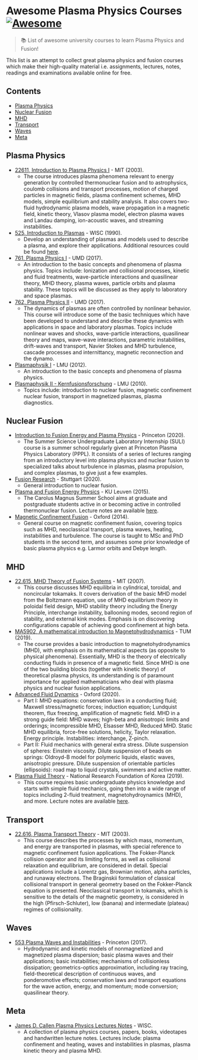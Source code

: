 # Awesome Plasma Physics Courses [![Awesome](https://awesome.re/badge.svg)](https://awesome.re)
> :books: List of awesome university courses to learn Plasma Physics and Fusion!

This list is an attempt to collect great plasma physics and fusion courses which make their high-quality material i.e. assignments, lectures, notes, readings and examinations available online for free.

## Contents

- [Plasma Physics](#plasma-physics)
- [Nuclear Fusion](#nuclear-fusion)
- [MHD](#mhd)
- [Transport](#transport)
- [Waves](#waves)
- [Meta](#meta)

## Plasma Physics

- [22611, Introduction to Plasma Physics I](https://ocw.mit.edu/courses/nuclear-engineering/22-611j-introduction-to-plasma-physics-i-fall-2003/index.htm) - MIT (2003).
	- The course introduces plasma phenomena relevant to energy generation by controlled thermonuclear fusion and to astrophysics, coulomb collisions and transport processes, motion of charged particles in magnetic fields, plasma confinement schemes, MHD models, simple equilibrium and stability analysis. It also covers two-fluid hydrodynamic plasma models, wave propagation in a magnetic field, kinetic theory, Vlasov plasma model, electron plasma waves and Landau damping, ion-acoustic waves, and streaming instabilities.
- [525, Introduction to Plasmas](https://www.youtube.com/playlist?list=PL1FcfKGHsyMhfKegznP0i7eO804Z5YBdm) - WISC (1990).
	- Develop an understanding of plasmas and models used to describe a plasma, and explore their applications. Additional resources could be found [here](http://mediasite.engr.wisc.edu/Mediasite/Catalog/Full/7b399ee95a21457491e921a3fe66a51b21/2139e2add08849ceae646b794c95436c14/7b399ee95a21457491e921a3fe66a51b21).
- [761, Plasma Physics I](http://www.terpconnect.umd.edu/~drake/classes/physics761/) - UMD (2017).
	- An introduction to the basic concepts and phenomena of plasma physics. Topics include: Ionization and collisional processes, kinetic and fluid treatments, wave-particle interactions and quasilinear theory, MHD theory, plasma waves, particle orbits and plasma stability. These topics will be discussed as they apply to laboratory and space plasmas.
- [762, Plasma Physics II](http://www.terpconnect.umd.edu/~drake/classes/physics762/) - UMD (2017).
	- The dynamics of plasmas are often controlled by nonlinear behavior. This course will introduce some of the basic techniques which have been developed  to understand and describe these dynamics with applications in space and laboratory plasmas. Topics include nonlinear waves and shocks, wave-particle interactions, quasilinear theory and maps, wave-wave interactions, parametric instabilities, drift-waves and transport, Navier Stokes and MHD turbulence, cascade processes and internittancy, magnetic reconnection and the dynamo.
- [Plasmaphysik I](https://www.physik.uni-muenchen.de/lehre/vorlesungen/wise_19_20/A_Plasmaphysik/vorlesung/index.html) - LMU (2012).
	- An introduction to the basic concepts and phenomena of plasma physics.
- [Plasmaphysik II - Kernfusionsforschung](https://www.physik.uni-muenchen.de/lehre/vorlesungen/sose_20/A_PlasmaphysikII/vorlesung/index.html) - LMU (2010).
	- Topics include: introduction to nuclear fusion, magnetic confinement nuclear fusion, transport in magnetized plasmas, plasma diagnostics.

## Nuclear Fusion

- [Introduction to Fusion Energy and Plasma Physics](https://suli.pppl.gov/2020/course/index.html) - Princeton (2020).
	- The Summer Science Undergraduate Laboratory Internship (SULI) course is a summer school regularly given at Princeton Plasma Physics Laboratory (PPPL). It consists of a series of lectures ranging from an introductory level into plasma physics and nuclear fusion to specialized talks about turbulence in plasmas, plasma propulsion, and complex plasmas, to give just a few examples.
- [Fusion Research](https://www.youtube.com/playlist?list=PL9F2aQG5CnOdw9MXqS309tojBUvChQ9jm) - Stuttgart (2020).
	- General introduction to nuclear fusion.
- [Plasma and Fusion Energy Physics](http://hdl.handle.net/2128/9939) - KU Leuven (2015).
	- The Carolus Magnus Summer School aims at graduate and postgraduate students active in or becoming active in controlled thermonuclear fusion. Lecture notes are available [here](https://juser.fz-juelich.de/record/283582/files/Energie_Umwelt_298.pdf?version=1).
- [Magnetic Confinement Fusion](https://www-users.york.ac.uk/~bd512/teaching/mcf.html) - Oxford (2014).
	- General course on magnetic confinement fusion, covering topics such as MHD, neoclassical transport, plasma waves, heating, instabilities and turbulence. The course is taught to MSc and PhD students in the second term, and assumes some prior knowledge of basic plasma physics e.g. Larmor orbits and Debye length.

## MHD

- [22.615, MHD Theory of Fusion Systems](https://ocw.mit.edu/courses/nuclear-engineering/22-615-mhd-theory-of-fusion-systems-spring-2007/) - MIT (2007).
	- This course discusses MHD equilibria in cylindrical, toroidal, and noncircular tokamaks. It covers derivation of the basic MHD model from the Boltzmann equation, use of MHD equilibrium theory in poloidal field design, MHD stability theory including the Energy Principle, interchange instability, ballooning modes, second region of stability, and external kink modes. Emphasis is on discovering configurations capable of achieving good confinement at high beta.
- [MA5902, A mathematical introduction to Magnetohydrodynamics](https://www-m16.ma.tum.de/Allgemeines/MHD19) - TUM (2019).
	- The course provides a basic introduction to magnetohydrodynamics (MHD), with emphasis on its mathematical aspects (as opposite to physical phenomena). Essentially, MHD is the theory of electrically conducting fluids in presence of a magnetic field. Since MHD is one of the two building blocks (together with kinetic theory) of theoretical plasma physics, its understanding is of paramount importance for applied mathematicians who deal with plasma physics and nuclear fusion applications.
- [Advanced Fluid Dynamics](http://www-thphys.physics.ox.ac.uk/people/AlexanderSchekochihin/AdvFD/) - Oxford (2020).
	- Part I: MHD equations: conservation laws in a conducting fluid; Maxwell stress/magnetic forces; induction equation; Lundquist theorem, flux freezing, amplification of magnetic field. MHD in a strong guide field: MHD waves; high-beta and anisotropic limits and orderings; incompressible MHD, Elsasser MHD, Reduced MHD. Static MHD equilibria, force-free solutions, helicity, Taylor relaxation. Energy principle. Instabilities: interchange, Z-pinch.
	- Part II: Fluid mechanics with general extra stress. Dilute suspension of spheres: Einstein viscosity. Dilute suspension of beads on springs: Oldroyd-B model for polymeric liquids, elastic waves, anisotropic pressure. Dilute suspension of orientable particles (ellipsoids): road map to liquid crystals, swimmers and active matter.
- [Plasma Fluid Theory](https://www.youtube.com/playlist?list=PLJnw7q_gjMgmuGctIqL6crS7cmmALTZLe) - National Research Foundation of Korea (2019).
	- This course requires basic undergraduate physics knowledge and starts with simple fluid mechanics, going then into a wide range of topics including 2-fluid treatment, magnetohydroynamics (MHD), and more. Lecture notes are available [here](https://www-users.york.ac.uk/~bd512/teaching/plasma-fluid-theory.html).

## Transport

- [22.616, Plasma Transport Theory](https://ocw.mit.edu/courses/nuclear-engineering/22-616-plasma-transport-theory-fall-2003/) - MIT (2003).
	- This course describes the processes by which mass, momentum, and energy are transported in plasmas, with special reference to magnetic confinement fusion applications. The Fokker-Planck collision operator and its limiting forms, as well as collisional relaxation and equilibrium, are considered in detail. Special applications include a Lorentz gas, Brownian motion, alpha particles, and runaway electrons. The Braginskii formulation of classical collisional transport in general geometry based on the Fokker-Planck equation is presented. Neoclassical transport in tokamaks, which is sensitive to the details of the magnetic geometry, is considered in the high (Pfirsch-Schluter), low (banana) and intermediate (plateau) regimes of collisionality.

## Waves

- [553 Plasma Waves and Instabilities](http://www.princeton.edu/~idodin/ast.htm) - Princeton (2017).
	- Hydrodynamic and kinetic models of nonmagnetized and magnetized plasma dispersion; basic plasma waves and their applications; basic instabilities; mechanisms of collisionless dissipation; geometrics-optics approximation, including ray tracing, field-theoretical description of continuous waves, and ponderomotive effects; conservation laws and transport equations for the wave action, energy, and momentum; mode conversion; quasilinear theory.

## Meta

- [James D. Callen Plasma Physics Lectures Notes](http://homepages.cae.wisc.edu/~callen/plasmas.html) - WISC.
	- A collection of plasma physics courses, papers, books, videotapes and handwritten lecture notes. Lectures include: plasma confinement and heating, waves and instabilities in plasmas, plasma kinetic theory and plasma MHD.
